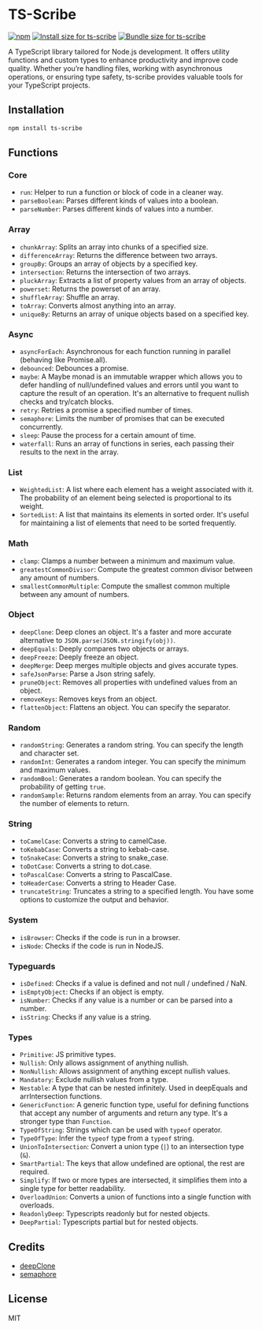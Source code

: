 # TS-Scribe

[![npm](https://img.shields.io/npm/v/ts-scribe)](https://www.npmjs.com/package/ts-scribe)
<a href="https://pkg-size.dev/ts-scribe"><img src="https://pkg-size.dev/badge/install/111632" title="Install size for ts-scribe"></a>
<a href="https://pkg-size.dev/ts-scribe"><img src="https://pkg-size.dev/badge/bundle/145" title="Bundle size for ts-scribe"></a>

A TypeScript library tailored for Node.js development. It offers utility functions and custom types to enhance productivity and improve code quality. Whether you’re handling files, working with asynchronous operations, or ensuring type safety, ts-scribe provides valuable tools for your TypeScript projects.

## Installation

```bash
npm install ts-scribe
```

## Functions

### Core

- `run`: Helper to run a function or block of code in a cleaner way.
- `parseBoolean`: Parses different kinds of values into a boolean.
- `parseNumber`: Parses different kinds of values into a number.

### Array

- `chunkArray`: Splits an array into chunks of a specified size.
- `differenceArray`: Returns the difference between two arrays.
- `groupBy`: Groups an array of objects by a specified key.
- `intersection`: Returns the intersection of two arrays.
- `pluckArray`: Extracts a list of property values from an array of objects.
- `powerset`: Returns the powerset of an array.
- `shuffleArray`: Shuffle an array.
- `toArray`: Converts almost anything into an array.
- `uniqueBy`: Returns an array of unique objects based on a specified key.

### Async

- `asyncForEach`: Asynchronous for each function running in parallel (behaving like Promise.all).
- `debounced`: Debounces a promise.
- `maybe`: A Maybe monad is an immutable wrapper which allows you to defer handling of null/undefined values and errors until you want to capture the result of an operation. It's an alternative to frequent nullish checks and try/catch blocks.
- `retry`: Retries a promise a specified number of times.
- `semaphore`: Limits the number of promises that can be executed concurrently.
- `sleep`: Pause the process for a certain amount of time.
- `waterfall`: Runs an array of functions in series, each passing their results to the next in the array.

### List

- `WeightedList`: A list where each element has a weight associated with it. The probability of an element being selected is proportional to its weight.
- `SortedList`: A list that maintains its elements in sorted order. It's useful for maintaining a list of elements that need to be sorted frequently.

### Math

- `clamp`: Clamps a number between a minimum and maximum value.
- `greatestCommonDivisor`: Compute the greatest common divisor between any amount of numbers.
- `smallestCommonMultiple`: Compute the smallest common multiple between any amount of numbers.

### Object

- `deepClone`: Deep clones an object. It's a faster and more accurate alternative to `JSON.parse(JSON.stringify(obj))`.
- `deepEquals`: Deeply compares two objects or arrays.
- `deepFreeze`: Deeply freeze an object.
- `deepMerge`: Deep merges multiple objects and gives accurate types.
- `safeJsonParse`: Parse a Json string safely.
- `pruneObject`: Removes all properties with undefined values from an object.
- `removeKeys`: Removes keys from an object.
- `flattenObject`: Flattens an object. You can specify the separator.

### Random

- `randomString`: Generates a random string. You can specify the length and character set.
- `randomInt`: Generates a random integer. You can specify the minimum and maximum values.
- `randomBool`: Generates a random boolean. You can specify the probability of getting `true`.
- `randomSample`: Returns random elements from an array. You can specify the number of elements to return.

### String

- `toCamelCase`: Converts a string to camelCase.
- `toKebabCase`: Converts a string to kebab-case.
- `toSnakeCase`: Converts a string to snake_case.
- `toDotCase`: Converts a string to dot.case.
- `toPascalCase`: Converts a string to PascalCase.
- `toHeaderCase`: Converts a string to Header Case.
- `truncateString`: Truncates a string to a specified length. You have some options to customize the output and behavior.

### System

- `isBrowser`: Checks if the code is run in a browser.
- `isNode`: Checks if the code is run in NodeJS.

### Typeguards

- `isDefined`: Checks if a value is defined and not null / undefined / NaN.
- `isEmptyObject`: Checks if an object is empty.
- `isNumber`: Checks if any value is a number or can be parsed into a number.
- `isString`: Checks if any value is a string.

### Types

- `Primitive`: JS primitive types.
- `Nullish`: Only allows assignment of anything nullish.
- `NonNullish`: Allows assignment of anything except nullish values.
- `Mandatory`: Exclude nullish values from a type.
- `Nestable`: A type that can be nested infinitely. Used in deepEquals and arrIntersection functions.
- `GenericFunction`: A generic function type, useful for defining functions that accept any number of arguments and return any type. It's a stronger type than `Function`.
- `TypeOfString`: Strings which can be used with `typeof` operator.
- `TypeOfType`: Infer the `typeof` type from a `typeof` string.
- `UnionToIntersection`: Convert a union type (`|`) to an intersection type (`&`).
- `SmartPartial`: The keys that allow undefined are optional, the rest are required.
- `Simplify`: If two or more types are intersected, it simplifies them into a single type for better readability.
- `OverloadUnion`: Converts a union of functions into a single function with overloads.
- `ReadonlyDeep`: Typescripts readonly but for nested objects.
- `DeepPartial`: Typescripts partial but for nested objects.
  
## Credits

- [deepClone](https://github.com/davidmarkclements/rfdc/tree/master)
- [semaphore](https://github.com/Shakeskeyboarde)

## License

MIT
